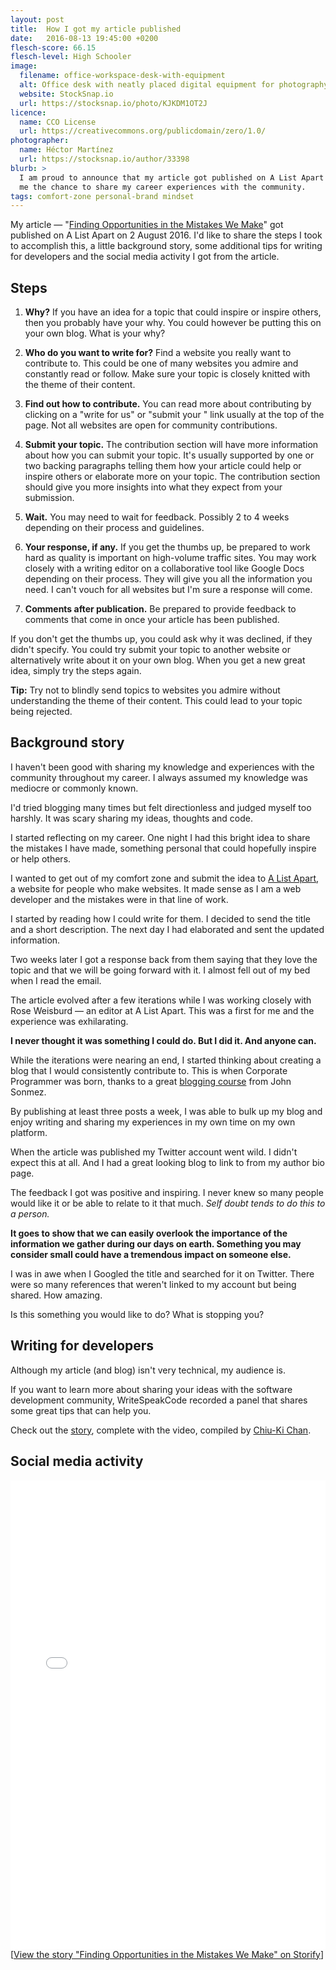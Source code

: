 ```yaml
---
layout: post
title:  How I got my article published
date:   2016-08-13 19:45:00 +0200
flesch-score: 66.15
flesch-level: High Schooler
image:
  filename: office-workspace-desk-with-equipment
  alt: Office desk with neatly placed digital equipment for photography
  website: StockSnap.io
  url: https://stocksnap.io/photo/KJKDM1OT2J
licence:
  name: CCO License
  url: https://creativecommons.org/publicdomain/zero/1.0/
photographer:
  name: Héctor Martínez
  url: https://stocksnap.io/author/33398
blurb: >
  I am proud to announce that my article got published on A List Apart giving
  me the chance to share my career experiences with the community.
tags: comfort-zone personal-brand mindset
---
```


My article —
"[Finding Opportunities in the Mistakes We Make](http://alistapart.com/article/finding-opportunities-in-the-mistakes-we-make)"
got published on A List Apart on 2 August 2016. I'd like to share the steps I
took to accomplish this, a little background story, some additional tips for
writing for developers and the social media activity I got from the article.

## Steps
1. **Why?**
   If you have an idea for a topic that could inspire or inspire others, then
   you probably have your why. You could however be putting this on your own
   blog. What is your why?

1. **Who do you want to write for?**
   Find a website you really want to contribute to. This could be one of many
   websites you admire and constantly read or follow. Make sure your topic is
   closely knitted with the theme of their content.

2. **Find out how to contribute.**
   You can read more about contributing by clicking on a
   "write for us" or "submit your <topic>" link usually at the top of the page.
   Not all websites are open for community contributions.

3. **Submit your topic.**
   The contribution section will have more information about how you can
   submit your topic. It's usually supported by one or two backing paragraphs
   telling them how your article could help or inspire others or elaborate
   more on your topic. The contribution section should give you more insights
   into what they expect from your submission.

4. **Wait.**
   You may need to wait for feedback. Possibly 2 to 4 weeks depending on their
   process and guidelines.

5. **Your response, if any.**
   If you get the thumbs up, be prepared to work hard as quality is important on
   high-volume traffic sites. You may work closely with a writing editor on a
   collaborative tool like Google Docs depending on their process. They will
   give you all the information you need. I can't vouch for all websites but
   I'm sure a response will come.

6. **Comments after publication.**
   Be prepared to provide feedback to comments that come in once your article
   has been published.

If you don't get the thumbs up, you could ask why it was declined, if they
didn't specify. You could try submit your topic to another website
or alternatively write about it on your own blog. When you get a new great
idea, simply try the steps again.

**Tip:** Try not to blindly send topics to websites you admire without
understanding the theme of their content. This could lead to your topic being
rejected.

## Background story
I haven't been good with sharing my knowledge and experiences with the community
throughout my career. I always assumed my knowledge was mediocre or commonly
known.

I'd tried blogging many times but felt directionless and judged myself
too harshly. It was scary sharing my ideas, thoughts and code.

I started reflecting on my career. One night I had this bright idea to share
the mistakes I have made, something personal that could hopefully inspire or
help others.

I wanted to get out of my comfort zone and submit the idea to
[A List Apart](http://alistapart.com/), a website for people who make
websites. It made sense as I am a web developer and the mistakes were in that
line of work.

I started by reading how I could write for them. I decided to send the title
and a short description. The next day I had elaborated and sent the updated
information.

Two weeks later I got a response back from them saying that they
love the topic and that we will be going forward with it. I almost fell out of
my bed when I read the email.

The article evolved after a few iterations while I was working closely with
Rose Weisburd — an editor at A List Apart. This was a first for me and the
experience was exhilarating.

**I never thought it was something I could do. But I did it. And anyone can.**

While the iterations were nearing an end, I started thinking about creating a
blog that I would consistently contribute to. This is when Corporate Programmer
was born, thanks to a great [blogging course](http://devcareerboost.com/blog-course/)
from John Sonmez.

By publishing at least three posts a week, I was able to bulk up my blog and
enjoy writing and sharing my experiences in my own time on my own platform.

When the article was published my Twitter account went wild. I didn't
expect this at all. And I had a great looking blog to link to from my author
bio page.

The feedback I got was positive and inspiring. I never knew so many people would
like it or be able to relate to it that much. *Self doubt tends to do this to
a person.*

**It goes to show that we can easily overlook the importance of the information
we gather during our days on earth. Something you may consider small could
have a tremendous impact on someone else.**

I was in awe when I Googled the title and searched for it on Twitter. There were
so many references that weren't linked to my account but being shared.
How amazing.

Is this something you would like to do? What is stopping you?

## Writing for developers
Although my article (and blog) isn't very technical, my audience is.

If you want to learn more about sharing your ideas with the software development
community, WriteSpeakCode recorded a panel that shares some great tips that can
help you.

Check out the
[story](https://storify.com/chiuki/writing-for-developers-panel-2016),
complete with the video,
compiled by [Chiu-Ki Chan](https://twitter.com/chiuki).

## Social media activity
<div class="storify"><iframe src="//storify.com/cbillowes/finding-opportunities-in-the-mistakes-we-make/embed?header=false&border=false" width="100%" height="750" frameborder="no" allowtransparency="true"></iframe><script src="//storify.com/cbillowes/finding-opportunities-in-the-mistakes-we-make.js?header=false&border=false"></script><noscript>[<a href="//storify.com/cbillowes/finding-opportunities-in-the-mistakes-we-make" target="_blank">View the story "Finding Opportunities in the Mistakes We Make" on Storify</a>]</noscript></div>
